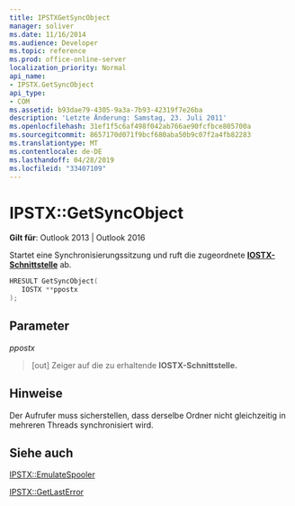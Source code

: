 ```yaml
---
title: IPSTXGetSyncObject
manager: soliver
ms.date: 11/16/2014
ms.audience: Developer
ms.topic: reference
ms.prod: office-online-server
localization_priority: Normal
api_name:
- IPSTX.GetSyncObject
api_type:
- COM
ms.assetid: b93dae79-4305-9a3a-7b93-42319f7e26ba
description: 'Letzte Änderung: Samstag, 23. Juli 2011'
ms.openlocfilehash: 31ef1f5c6af498f042ab766ae90fcfbce805700a
ms.sourcegitcommit: 8657170d071f9bcf680aba50b9c07f2a4fb82283
ms.translationtype: MT
ms.contentlocale: de-DE
ms.lasthandoff: 04/28/2019
ms.locfileid: "33407109"
---
```

# <a name="ipstxgetsyncobject"></a>IPSTX::GetSyncObject

  
  
**Gilt für**: Outlook 2013 | Outlook 2016 
  
Startet eine Synchronisierungssitzung und ruft die zugeordnete **[IOSTX-Schnittstelle](iostxiunknown.md)** ab. 
  
```cpp
HRESULT GetSyncObject( 
   IOSTX **ppostx 
);
```

## <a name="parameters"></a>Parameter

 _ppostx_
  
>  [out] Zeiger auf die zu erhaltende **IOSTX-Schnittstelle.** 
    
## <a name="remarks"></a>Hinweise

Der Aufrufer muss sicherstellen, dass derselbe Ordner nicht gleichzeitig in mehreren Threads synchronisiert wird.
  
## <a name="see-also"></a>Siehe auch



[IPSTX::EmulateSpooler](ipstx-emulatespooler.md)
  
[IPSTX::GetLastError](ipstx-getlasterror.md)

